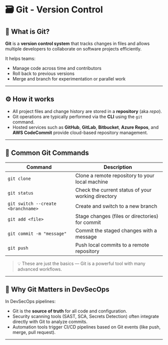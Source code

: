 # 🗃️ Git - Version Control

## 📌 What is Git?

**Git** is a **version control system** that tracks changes in files and allows multiple developers to collaborate on software projects efficiently.

It helps teams:
- Manage code across time and contributors
- Roll back to previous versions
- Merge and branch for experimentation or parallel work

---

## ⚙️ How it works

- All project files and change history are stored in a **repository** (aka *repo*).
- Git operations are typically performed via the **CLI** using the `git` command.
- Hosted services such as **GitHub**, **GitLab**, **Bitbucket**, **Azure Repos**, and **AWS CodeCommit** provide cloud-based repository management.

---

## 🔧 Common Git Commands

| Command | Description |
|---------|-------------|
| `git clone` | Clone a remote repository to your local machine |
| `git status` | Check the current status of your working directory |
| `git switch --create <branchname>` | Create and switch to a new branch |
| `git add <file>` | Stage changes (files or directories) for commit |
| `git commit -m "message"` | Commit the staged changes with a message |
| `git push` | Push local commits to a remote repository |

> 💡 These are just the basics — Git is a powerful tool with many advanced workflows.

---

## 🧠 Why Git Matters in DevSecOps

In DevSecOps pipelines:
- Git is the **source of truth** for all code and configuration.
- Security scanning tools (SAST, SCA, Secrets Detection) often integrate directly with Git to analyze commits.
- Automation tools trigger CI/CD pipelines based on Git events (like push, merge, pull request).

---